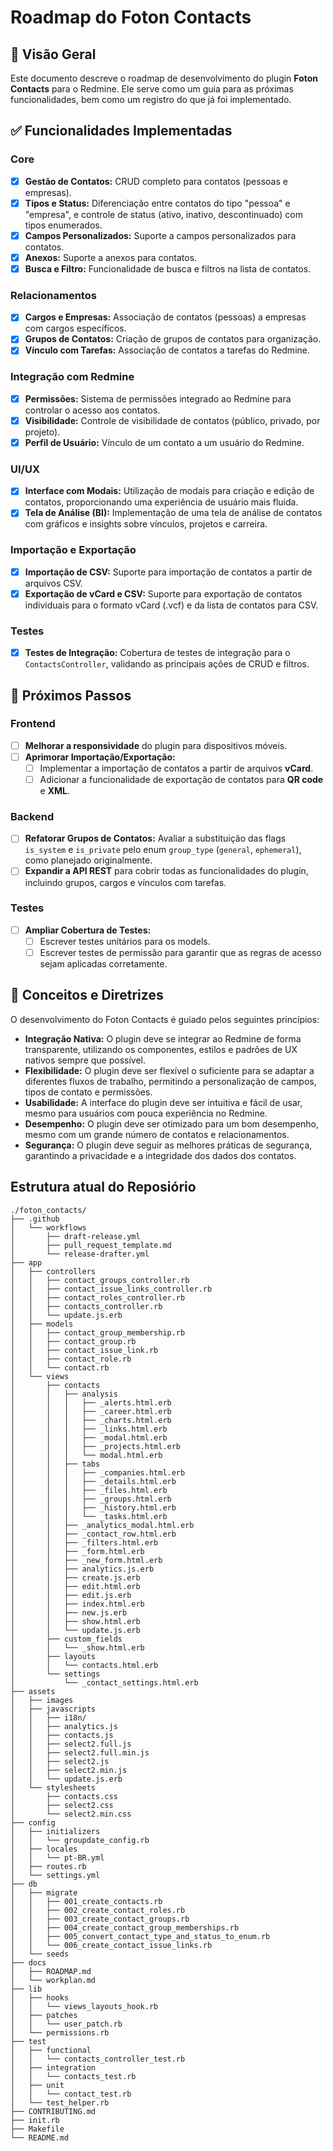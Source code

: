 # Roadmap do Foton Contacts

## 🚀 Visão Geral

Este documento descreve o roadmap de desenvolvimento do plugin **Foton Contacts** para o Redmine. Ele serve como um guia para as próximas funcionalidades, bem como um registro do que já foi implementado.

## ✅ Funcionalidades Implementadas

### Core

- [x] **Gestão de Contatos:** CRUD completo para contatos (pessoas e empresas).
- [x] **Tipos e Status:** Diferenciação entre contatos do tipo "pessoa" e "empresa", e controle de status (ativo, inativo, descontinuado) com tipos enumerados.
- [x] **Campos Personalizados:** Suporte a campos personalizados para contatos.
- [x] **Anexos:** Suporte a anexos para contatos.
- [x] **Busca e Filtro:** Funcionalidade de busca e filtros na lista de contatos.

### Relacionamentos

- [x] **Cargos e Empresas:** Associação de contatos (pessoas) a empresas com cargos específicos.
- [x] **Grupos de Contatos:** Criação de grupos de contatos para organização.
- [x] **Vínculo com Tarefas:** Associação de contatos a tarefas do Redmine.

### Integração com Redmine

- [x] **Permissões:** Sistema de permissões integrado ao Redmine para controlar o acesso aos contatos.
- [x] **Visibilidade:** Controle de visibilidade de contatos (público, privado, por projeto).
- [x] **Perfil de Usuário:** Vínculo de um contato a um usuário do Redmine.

### UI/UX

- [x] **Interface com Modais:** Utilização de modais para criação e edição de contatos, proporcionando uma experiência de usuário mais fluida.
- [x] **Tela de Análise (BI):** Implementação de uma tela de análise de contatos com gráficos e insights sobre vínculos, projetos e carreira.

### Importação e Exportação

- [x] **Importação de CSV:** Suporte para importação de contatos a partir de arquivos CSV.
- [x] **Exportação de vCard e CSV:** Suporte para exportação de contatos individuais para o formato vCard (.vcf) e da lista de contatos para CSV.

### Testes

- [x] **Testes de Integração:** Cobertura de testes de integração para o `ContactsController`, validando as principais ações de CRUD e filtros.

## 🎯 Próximos Passos

### Frontend

- [ ] **Melhorar a responsividade** do plugin para dispositivos móveis.
- [ ] **Aprimorar Importação/Exportação:**
    - [ ] Implementar a importação de contatos a partir de arquivos **vCard**.
    - [ ] Adicionar a funcionalidade de exportação de contatos para **QR code** e **XML**.

### Backend

- [ ] **Refatorar Grupos de Contatos:** Avaliar a substituição das flags `is_system` e `is_private` pelo enum `group_type` (`general`, `ephemeral`), como planejado originalmente.
- [ ] **Expandir a API REST** para cobrir todas as funcionalidades do plugin, incluindo grupos, cargos e vínculos com tarefas.

### Testes

- [ ] **Ampliar Cobertura de Testes:**
    - [ ] Escrever testes unitários para os models.
    - [ ] Escrever testes de permissão para garantir que as regras de acesso sejam aplicadas corretamente.

## 🧭 Conceitos e Diretrizes

O desenvolvimento do Foton Contacts é guiado pelos seguintes princípios:

- **Integração Nativa:** O plugin deve se integrar ao Redmine de forma transparente, utilizando os componentes, estilos e padrões de UX nativos sempre que possível.
- **Flexibilidade:** O plugin deve ser flexível o suficiente para se adaptar a diferentes fluxos de trabalho, permitindo a personalização de campos, tipos de contato e permissões.
- **Usabilidade:** A interface do plugin deve ser intuitiva e fácil de usar, mesmo para usuários com pouca experiência no Redmine.
- **Desempenho:** O plugin deve ser otimizado para um bom desempenho, mesmo com um grande número de contatos e relacionamentos.
- **Segurança:** O plugin deve seguir as melhores práticas de segurança, garantindo a privacidade e a integridade dos dados dos contatos.

## Estrutura atual do Reposiório

```text
./foton_contacts/
├── .github
│   └── workflows
│       ├── draft-release.yml
│       ├── pull_request_template.md
│       └── release-drafter.yml
├── app
│   ├── controllers
│   │   ├── contact_groups_controller.rb
│   │   ├── contact_issue_links_controller.rb
│   │   ├── contact_roles_controller.rb
│   │   ├── contacts_controller.rb
│   │   └── update.js.erb
│   ├── models
│   │   ├── contact_group_membership.rb
│   │   ├── contact_group.rb
│   │   ├── contact_issue_link.rb
│   │   ├── contact_role.rb
│   │   └── contact.rb
│   └── views
│       ├── contacts
│       │   ├── analysis
│       │   │   ├── _alerts.html.erb
│       │   │   ├── _career.html.erb
│       │   │   ├── _charts.html.erb
│       │   │   ├── _links.html.erb
│       │   │   ├── _modal.html.erb
│       │   │   ├── _projects.html.erb
│       │   │   └── modal.html.erb
│       │   ├── tabs
│       │   │   ├── _companies.html.erb
│       │   │   ├── _details.html.erb
│       │   │   ├── _files.html.erb
│       │   │   ├── _groups.html.erb
│       │   │   ├── _history.html.erb
│       │   │   └── _tasks.html.erb
│       │   ├── _analytics_modal.html.erb
│       │   ├── _contact_row.html.erb
│       │   ├── _filters.html.erb
│       │   ├── _form.html.erb
│       │   ├── _new_form.html.erb
│       │   ├── analytics.js.erb
│       │   ├── create.js.erb
│       │   ├── edit.html.erb
│       │   ├── edit.js.erb
│       │   ├── index.html.erb
│       │   ├── new.js.erb
│       │   ├── show.html.erb
│       │   └── update.js.erb
│       ├── custom_fields
│       │   └── _show.html.erb
│       ├── layouts
│       │   └── contacts.html.erb
│       └── settings
│           └── _contact_settings.html.erb
├── assets
│   ├── images
│   ├── javascripts
│   │   ├── i18n/
│   │   ├── analytics.js
│   │   ├── contacts.js
│   │   ├── select2.full.js
│   │   ├── select2.full.min.js
│   │   ├── select2.js
│   │   ├── select2.min.js
│   │   └── update.js.erb
│   └── stylesheets
│       ├── contacts.css
│       ├── select2.css
│       └── select2.min.css
├── config
│   ├── initializers
│   │   └── groupdate_config.rb
│   ├── locales
│   │   └── pt-BR.yml
│   ├── routes.rb
│   └── settings.yml
├── db
│   ├── migrate
│   │   ├── 001_create_contacts.rb
│   │   ├── 002_create_contact_roles.rb
│   │   ├── 003_create_contact_groups.rb
│   │   ├── 004_create_contact_group_memberships.rb
│   │   ├── 005_convert_contact_type_and_status_to_enum.rb
│   │   └── 006_create_contact_issue_links.rb
│   └── seeds
├── docs
│   ├── ROADMAP.md
│   └── workplan.md
├── lib
│   ├── hooks
│   │   └── views_layouts_hook.rb
│   ├── patches
│   │   └── user_patch.rb
│   └── permissions.rb
├── test
│   ├── functional
│   │   └── contacts_controller_test.rb
│   ├── integration
│   │   └── contacts_test.rb
│   ├── unit
│   │   └── contact_test.rb
│   └── test_helper.rb
├── CONTRIBUTING.md
├── init.rb
├── Makefile
└── README.md

```
